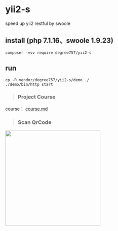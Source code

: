 # yii2-s
speed up yii2 restful by swoole

## install (php 7.1.16、swoole 1.9.23)
```
composer -vvv require degree757/yii2-s
```

## run
```
cp -R vendor/degree757/yii2-s/demo ./
./demo/bin/http start

```

>### Project Course
course：  [course.md](/course.md)<br>
>
>### Scan QrCode<br>
<img src="https://github.com/degree757/yii2-s/blob/master/pay.png?raw=true" width = "300" height = "300" />
